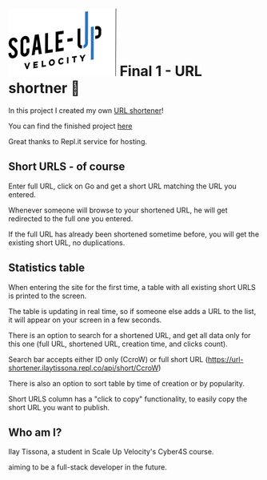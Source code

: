 # ![Scale-Up Velocity](./readme-files/logo-main.png) Final 1 - URL shortner 📎

In this project I created my own [URL shortener](https://en.wikipedia.org/wiki/URL_shortening)!

You can find the finished project [here](https://url-shortener.ilaytissona.repl.co/)

Great thanks to Repl.it service for hosting.

## Short URLS - of course

Enter full URL, click on Go and get a short URL matching the URL you entered.

Whenever someone will browse to your shortened URL, he will get redirected to the full one you entered.

If the full URL has already been shortened sometime before, you will get the existing short URL, no duplications.

## Statistics table

When entering the site for the first time, a table with all existing short URLS is printed to the screen.

The table is updating in real time, so if someone else adds a URL to the list, it will appear on your screen in a few seconds.

There is an option to search for a shortened URL, and get all data only for this one (full URL, shortened URL, creation time, and clicks count).

Search bar accepts either ID only (CcroW) or full short URL (https://url-shortener.ilaytissona.repl.co/api/short/CcroW)

There is also an option to sort table by time of creation or by popularity.

Short URLS column has a "click to copy" functionality, to easily copy the short URL you want to publish.

## Who am I?

Ilay Tissona, a student in Scale Up Velocity's Cyber4S course.

aiming to be a full-stack developer in the future.
